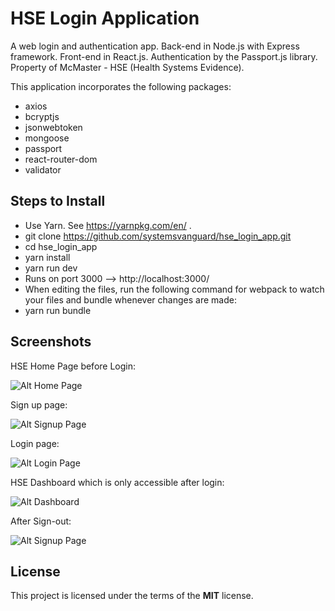 # HSE Login Application

A web login and authentication app.  Back-end in Node.js with Express framework.  Front-end in React.js.  Authentication by the Passport.js library. Property of McMaster - HSE (Health Systems Evidence).

This application incorporates the following packages:

- axios
- bcryptjs
- jsonwebtoken
- mongoose
- passport
- react-router-dom
- validator 

## Steps to Install
- Use Yarn. See https://yarnpkg.com/en/ . 
- git clone https://github.com/systemsvanguard/hse_login_app.git 
- cd hse_login_app
- yarn install
- yarn run dev
- Runs on port 3000 --> http://localhost:3000/ 
- When editing the files, run the following command for webpack to watch your files and bundle whenever changes are made: 
- yarn run bundle





## Screenshots

HSE Home Page before Login:

![Alt Home Page](http://ryanhunter.org/images/portfolio/hse/hse_home.png)

Sign up page:

![Alt Signup Page](http://ryanhunter.org/images/portfolio/hse/hse_signup.png)

Login page:

![Alt Login Page](http://ryanhunter.org/images/portfolio/hse/hse_login.png)

HSE Dashboard which is only accessible after login:

![Alt Dashboard](http://ryanhunter.org/images/portfolio/hse/hse_dashboard.png)

After Sign-out:

![Alt Signup Page](http://ryanhunter.org/images/portfolio/hse/hse_logout.png)



## License

This project is licensed under the terms of the **MIT** license.

